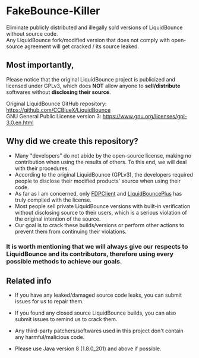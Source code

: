 # FakeBounce-Killer
 Eliminate publicly distributed and illegally sold versions of LiquidBounce without source code. \
 Any LiquidBounce fork/modified version that does not comply with open-source agreement will get cracked / its source leaked.
## Most importantly,
 Please notice that the original LiquidBounce project is publicized and licensed under GPLv3, which does **NOT** allow anyone to **sell/distribute** softwares without **disclosing their source**.
 
Original LiquidBounce GitHub repository: https://github.com/CCBlueX/LiquidBounce \
GNU General Public License version 3: https://www.gnu.org/licenses/gpl-3.0.en.html

## Why did we create this repository?
- Many "developers" do not abide by the open-source license, making no contribution when using the results of others. To this end, we will deal with their procedures.
- According to the original LiquidBounce (GPLv3), the developers required people to disclose their modified products' source when using their code.
- As far as I am concerned, only [FDPClient](https://github.com/UnlegitMC/FDPClient) and [LiquidBouncePlus](https://github.com/WYSI-Foundation/LiquidBouncePlus) has truly complied with the license.
- Most people sell private LiquidBounce versions with built-in verification without disclosing source to their users, which is a serious violation of the original intention of the source.
- Our goal is to crack these builds/versions or perform other actions to prevent them from continuing their violations.

### It is worth mentioning that we will always give our respects to LiquidBounce and its contributors, therefore using every possible methods to achieve our goals.

## Related info
- If you have any leaked/damaged source code leaks, you can submit issues for us to repair them.

- If you found any closed source LiquidBounce builds, you can also submit issues to remind us to crack them.

- Any third-party patchers/softwares used in this project don't contain any harmful/malicious code.

- Please use Java version 8 (1.8.0_201) and above if possible.
